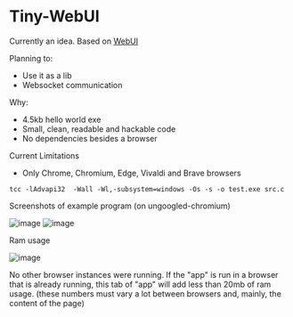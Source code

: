 # Tiny-WebUI
Currently an idea. Based on [WebUI](https://github.com/alifcommunity/webui)

Planning to:
- Use it as a lib
- Websocket communication

Why:
- 4.5kb hello world exe
- Small, clean, readable and hackable code
- No dependencies besides a browser

Current Limitations
- Only Chrome, Chromium, Edge, Vivaldi and Brave browsers
```
tcc -lAdvapi32  -Wall -Wl,-subsystem=windows -Os -s -o test.exe src.c
```

Screenshots of example program (on ungoogled-chromium)

![image](https://user-images.githubusercontent.com/34981798/228993784-a02b93fc-0e6f-4918-bdcb-082f59c5eca7.png)
![image](https://user-images.githubusercontent.com/34981798/228993821-35cfc0a6-3b86-4f22-8662-49b16371c71f.png)


Ram usage

![image](https://user-images.githubusercontent.com/34981798/228827631-e2b518ce-9940-4cac-a9a7-678467be415f.png)

No other browser instances were running. If the "app" is run in a browser that is already running, this tab of "app" will add less than 20mb of ram usage. (these numbers must vary a lot between browsers and, mainly, the content of the page)
